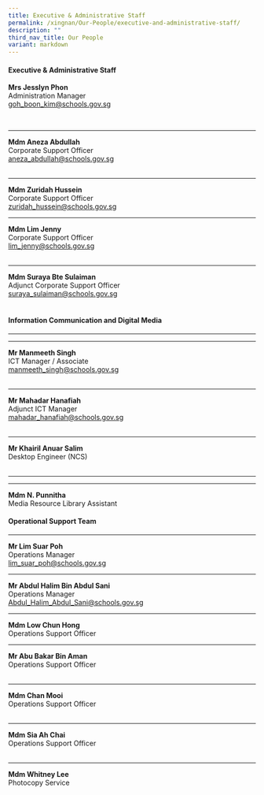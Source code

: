 ```yaml
---
title: Executive & Administrative Staff
permalink: /xingnan/Our-People/executive-and-administrative-staff/
description: ""
third_nav_title: Our People
variant: markdown
---
```

#### Executive &amp; Administrative Staff

**Mrs Jesslyn Phon**<br>Administration Manager <br>[goh_boon_kim@schools.gov.sg](mailto:goh_boon_kim@schools.gov.sg)

 <br>
 
***

**Mdm Aneza Abdullah**<br>Corporate Support Officer <br>[aneza\_abdullah@schools.gov.sg](mailto:aneza_abdullah@schools.gov.sg)	
 <br>
 
 ***

 **Mdm Zuridah Hussein**<br>Corporate Support Officer<br>[zuridah\_hussein@schools.gov.sg](mailto:zuridah_hussein@schools.gov.sg) 
<br>
 
 ***

**Mdm Lim Jenny**<br>Corporate Support Officer<br>[lim\_jenny@schools.gov.sg](mailto:lim_jenny@schools.gov.sg) 	
<br>

***

**Mdm Suraya Bte Sulaiman**<br>Adjunct Corporate Support Officer<br>[suraya\_sulaiman@schools.gov.sg](mailto:suraya_sulaiman@schools.gov.sg)  	 
<br>  	

#### Information Communication and Digital Media 

***


***

**Mr Manmeeth Singh**<br>ICT  Manager / Associate
 <br>   [manmeeth_singh@schools.gov.sg](mailto:manmeeth_singh@schools.gov.sg) 	
<br>
 
 ***
 **Mr Mahadar Hanafiah**<br> Adjunct ICT  Manager 
 <br>   [mahadar_hanafiah@schools.gov.sg](mailto:mahadar_hanafiah@schools.gov.sg) 	
<br>
 
 ***
 **Mr Khairil Anuar Salim**<br>Desktop Engineer (NCS)	  	
<br>

***
 


 ***

 **Mdm N. Punnitha** <br> Media Resource Library Assistant
<br>
  
#### Operational Support Team

***

**Mr Lim Suar Poh**<br>Operations Manager<br>[lim\_suar\_poh@schools.gov.sg](mailto:lim_suar_poh@schools.gov.sg) 
<br>

 ***

**Mr Abdul Halim Bin Abdul Sani** <br>Operations Manager<br>[Abdul_Halim_Abdul_Sani@schools.gov.sg](mailto:Abdul_Halim_Abdul_Sani@schools.gov.sg) 
<br>

 ***

**Mdm Low Chun Hong**<br>Operations Support Officer <br>

***


 **Mr Abu Bakar Bin Aman**<br>Operations Support Officer 	 	
 <br>

* ***

**Mdm Chan Mooi**<br>Operations Support Officer  	
 <br>
 
  *** 
 **Mdm Sia Ah Chai**<br>Operations Support Officer 	 	
 <br>
 
  ***
 **Mdm Whitney Lee** <br> Photocopy Service